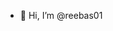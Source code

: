 - 👋 Hi, I’m @reebas01


<!---
reebas01/reebas01 is a ✨ special ✨ repository because its `README.md` (this file) appears on your GitHub profile.
You can click the Preview link to take a look at your changes.
--->
